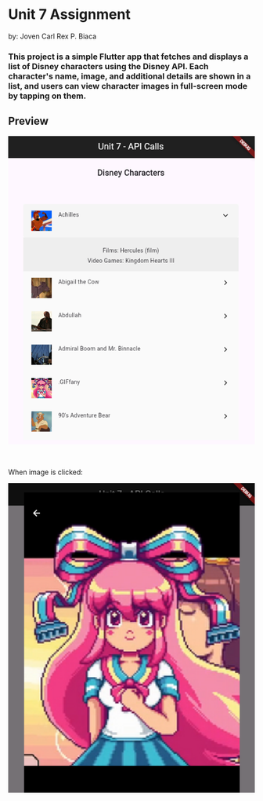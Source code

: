 # Unit 7 Assignment
by: Joven Carl Rex P. Biaca

### This project is a simple Flutter app that fetches and displays a list of Disney characters using the Disney API. Each character's name, image, and additional details are shown in a list, and users can view character images in full-screen mode by tapping on them.

## Preview
![My Image](assets/preview.png)

<br>

When image is clicked:

![My Image](assets/preview_1.png)
